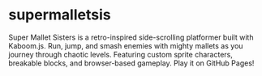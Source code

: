 # supermalletsis
Super Mallet Sisters is a retro-inspired side-scrolling platformer built with Kaboom.js. Run, jump, and smash enemies with mighty mallets as you journey through chaotic levels. Featuring custom sprite characters, breakable blocks, and browser-based gameplay. Play it on GitHub Pages!
